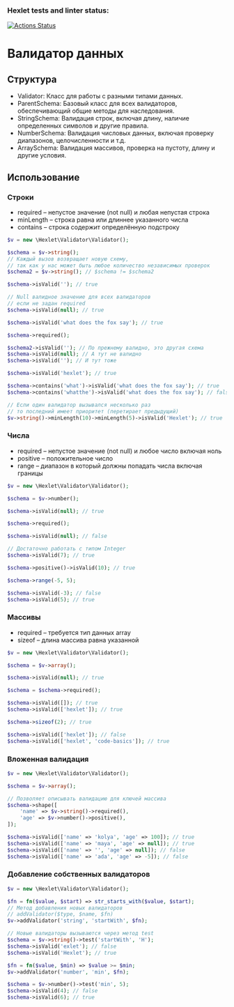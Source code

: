 ### Hexlet tests and linter status:
[![Actions Status](https://github.com/mekhdiars/php-oop-project-60/actions/workflows/hexlet-check.yml/badge.svg)](https://github.com/mekhdiars/php-oop-project-60/actions)

# Валидатор данных

## Структура

- Validator: Класс для работы с разными типами данных.
- ParentSchema: Базовый класс для всех валидаторов, обеспечивающий общие методы для наследования.
- StringSchema: Валидация строк, включая длину, наличие определенных символов и другие правила.
- NumberSchema: Валидация числовых данных, включая проверку диапазонов, целочисленности и т.д.
- ArraySchema: Валидация массивов, проверка на пустоту, длину и другие условия.

## Использование

### Cтроки

- required – непустое значение (not null) и любая непустая строка
- minLength – строка равна или длиннее указанного числа
- contains – строка содержит определённую подстроку

```php
$v = new \Hexlet\Validator\Validator();

$schema = $v->string();
// Каждый вызов возвращает новую схему,
// так как у нас может быть любое количество независимых проверок
$schema2 = $v->string(); // $schema != $schema2

$schema->isValid(''); // true

// Null валидное значение для всех валидаторов
// если не задан required
$schema->isValid(null); // true

$schema->isValid('what does the fox say'); // true

$schema->required();

$schema2->isValid(''); // По прежнему валидно, это другая схема
$schema->isValid(null); // А тут не валидно
$schema->isValid(''); // И тут тоже

$schema->isValid('hexlet'); // true

$schema->contains('what')->isValid('what does the fox say'); // true
$schema->contains('whatthe')->isValid('what does the fox say'); // false

// Если один валидатор вызывался несколько раз
// то последний имеет приоритет (перетирает предыдущий)
$v->string()->minLength(10)->minLength(5)->isValid('Hexlet'); // true
```

### Числа

- required – непустое значение (not null) и любое число включая ноль
- positive – положительное число
- range – диапазон в который должны попадать числа включая границы

```php
$v = new \Hexlet\Validator\Validator();

$schema = $v->number();

$schema->isValid(null); // true

$schema->required();

$schema->isValid(null); // false

// Достаточно работать с типом Integer
$schema->isValid(7); // true

$schema->positive()->isValid(10); // true

$schema->range(-5, 5);

$schema->isValid(-3); // false
$schema->isValid(5); // true
```

### Массивы

- required – требуется тип данных array
- sizeof – длина массива равна указанной

```php
$v = new \Hexlet\Validator\Validator();

$schema = $v->array();

$schema->isValid(null); // true

$schema = $schema->required();

$schema->isValid([]); // true
$schema->isValid(['hexlet']); // true

$schema->sizeof(2); // true

$schema->isValid(['hexlet']); // false
$schema->isValid(['hexlet', 'code-basics']); // true
```

### Вложенная валидация

```php
$v = new \Hexlet\Validator\Validator();

$schema = $v->array();

// Позволяет описывать валидацию для ключей массива
$schema->shape([
    'name' => $v->string()->required(),
    'age' => $v->number()->positive(),
]);

$schema->isValid(['name' => 'kolya', 'age' => 100]); // true
$schema->isValid(['name' => 'maya', 'age' => null]); // true
$schema->isValid(['name' => '', 'age' => null]); // false
$schema->isValid(['name' => 'ada', 'age' => -5]); // false
```

### Добавление собственных валидаторов

```php
$v = new \Hexlet\Validator\Validator();

$fn = fn($value, $start) => str_starts_with($value, $start);
// Метод добавления новых валидаторов
// addValidator($type, $name, $fn)
$v->addValidator('string', 'startWith', $fn);

// Новые валидаторы вызываются через метод test
$schema = $v->string()->test('startWith', 'H');
$schema->isValid('exlet'); // false
$schema->isValid('Hexlet'); // true

$fn = fn($value, $min) => $value >= $min;
$v->addValidator('number', 'min', $fn);

$schema = $v->number()->test('min', 5);
$schema->isValid(4); // false
$schema->isValid(6); // true
```
